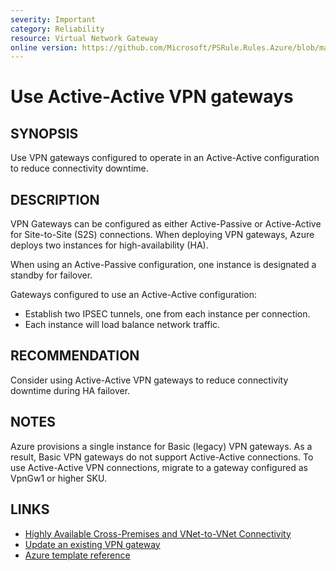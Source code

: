 ```yaml
---
severity: Important
category: Reliability
resource: Virtual Network Gateway
online version: https://github.com/Microsoft/PSRule.Rules.Azure/blob/main/docs/rules/en/Azure.VNG.VPNActiveActive.md
---
```


# Use Active-Active VPN gateways

## SYNOPSIS

Use VPN gateways configured to operate in an Active-Active configuration to reduce connectivity downtime.

## DESCRIPTION

VPN Gateways can be configured as either Active-Passive or Active-Active for Site-to-Site (S2S) connections.
When deploying VPN gateways, Azure deploys two instances for high-availability (HA).

When using an Active-Passive configuration, one instance is designated a standby for failover.

Gateways configured to use an Active-Active configuration:

- Establish two IPSEC tunnels, one from each instance per connection.
- Each instance will load balance network traffic.

## RECOMMENDATION

Consider using Active-Active VPN gateways to reduce connectivity downtime during HA failover.

## NOTES

Azure provisions a single instance for Basic (legacy) VPN gateways.
As a result, Basic VPN gateways do not support Active-Active connections.
To use Active-Active VPN connections, migrate to a gateway configured as VpnGw1 or higher SKU.

## LINKS

- [Highly Available Cross-Premises and VNet-to-VNet Connectivity](https://docs.microsoft.com/en-us/azure/vpn-gateway/vpn-gateway-highlyavailable)
- [Update an existing VPN gateway](https://docs.microsoft.com/en-us/azure/vpn-gateway/vpn-gateway-activeactive-rm-powershell#update-an-existing-vpn-gateway)
- [Azure template reference](https://docs.microsoft.com/en-us/azure/templates/microsoft.network/virtualnetworkgateways#virtualnetworkgatewaypropertiesformat-object)
